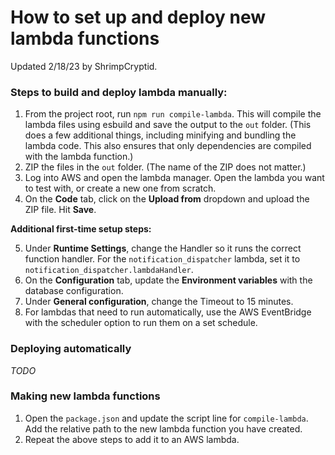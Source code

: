 # How to set up and deploy new lambda functions
Updated 2/18/23 by ShrimpCryptid.

### Steps to build and deploy lambda manually:
1. From the project root, run `npm run compile-lambda`. This will compile the
lambda files using esbuild and save the output to the `out` folder. (This does
a few additional things, including minifying and bundling the lambda code. This
also ensures that only dependencies are compiled with the lambda function.)
2. ZIP the files in the `out` folder. (The name of the ZIP does not matter.)
3. Log into AWS and open the lambda manager. Open the lambda you want to test
with, or create a new one from scratch.
4. On the **Code** tab, click on the **Upload from** dropdown and upload the ZIP
file. Hit **Save**.

**Additional first-time setup steps:**

5. Under **Runtime Settings**, change the Handler so it runs the correct
function handler.
For the `notification_dispatcher` lambda, set it to
`notification_dispatcher.lambdaHandler`.
6. On the **Configuration** tab, update the **Environment variables** with the
database configuration.
7. Under **General configuration**, change the Timeout to 15 minutes.
8. For lambdas that need to run automatically, use the AWS EventBridge with the
scheduler option to run them on a set schedule.

### Deploying automatically
*TODO*

### Making new lambda functions
1. Open the `package.json` and update the script line for `compile-lambda`. Add
the relative path to the new lambda function you have created.
2. Repeat the above steps to add it to an AWS lambda.
